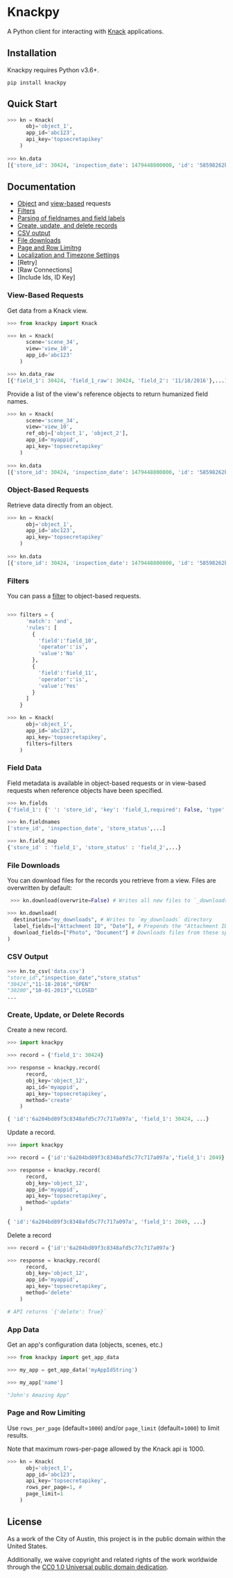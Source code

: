 # Knackpy 

A Python client for interacting with [Knack](http://knack.com) applications.

## Installation

Knackpy requires Python v3.6+.

```
pip install knackpy
```

## Quick Start

```python
>>> kn = Knack(
      obj='object_1',
      app_id='abc123',
      api_key='topsecretapikey'
    )
   
>>> kn.data
[{'store_id': 30424, 'inspection_date': 1479448800000, 'id': '58598262bcb3437b51194040'},...]
```

## Documentation

- [Object](#object-based-requests) and [view-based](#view-based-requests) requests
- [Filters](#filters)
- [Parsing of fieldnames and field labels](#field-data)
- [Create, update, and delete records](#create-update-or-delete-records)
- [CSV output](#csv-output)
- [File downloads](#file-downloads)
- [Page and Row Limitng](#page-and-row-limiting)
- [Localization and Timezone Settings](#localization-and-timezone-settings)
- [Retry]
- [Raw Connections]
- [Include Ids, ID Key]


### View-Based Requests

Get data from a Knack view.

```python
>>> from knackpy import Knack

>>> kn = Knack(
      scene='scene_34',
      view='view_10',
      app_id='abc123'
    )

>>> kn.data_raw
[{'field_1': 30424, 'field_1_raw': 30424, 'field_2': '11/18/2016'},...]
```

Provide a list of the view's reference objects to return humanized field names.

```python
>>> kn = Knack(
      scene='scene_34',
      view='view_10',
      ref_obj=['object_1', 'object_2'],
      app_id='myappid',
      api_key='topsecretapikey'
    )
 
>>> kn.data
[{'store_id': 30424, 'inspection_date': 1479448800000, 'id': '58598262bcb3437b51194040'},...]
```

### Object-Based Requests

Retrieve data directly from an object.

```python
>>> kn = Knack(
      obj='object_1',
      app_id='abc123',
      api_key='topsecretapikey'
    )
   
>>> kn.data
[{'store_id': 30424, 'inspection_date': 1479448800000, 'id': '58598262bcb3437b51194040'},...]
```

### Filters

You can pass a [filter](https://www.knack.com/developer-documentation/#filters) to object-based requests. 

```python

>>> filters = {
      'match': 'and',
      'rules': [
        {
          'field':'field_10',
          'operator':'is',
          'value':'No'
        },
        {
          'field':'field_11',
          'operator':'is',
          'value':'Yes'
        }
      ]
    }

>>> kn = Knack(
      obj='object_1',
      app_id='abc123',
      api_key='topsecretapikey',
      filters=filters
    )
```

### Field Data

Field metadata is available in object-based requests or in view-based requests when reference objects have been specified.

```python
>>> kn.fields
{'field_1': {' ': 'store_id', 'key': 'field_1,required': False, 'type': 'auto_increment'},...}

>>> kn.fieldnames
['store_id', 'inspection_date', 'store_status',...]

>>> kn.field_map
{'store_id' : 'field_1', 'store_status' : 'field_2',...}
```

### File Downloads

You can download files for the records you retrieve from a view. Files are overwritten by default:

```python
 >>> kn.download(overwrite=False) # Writes all new files to `_downloads` directory

>>> kn.download(
  destination="my_downloads", # Writes to `my_downloads` directory
  label_fields=["Attachment ID", "Date"], # Prepends the "Attachment ID" and "Date" values to the filename
  download_fields=["Photo", "Document"] # Downloads files from these specific fields only
)
```

### CSV Output

```python
>>> kn.to_csv('data.csv')
"store_id","inspection_date","store_status"
"30424","11-18-2016","OPEN"
"30200","10-01-2013","CLOSED"
...
```

### Create, Update, or Delete Records

Create a new record.

```python
>>> import knackpy

>>> record = {'field_1': 30424}

>>> response = knackpy.record(
      record,
      obj_key='object_12',
      api_id='myappid',
      api_key='topsecretapikey',
      method='create'
    )

{ 'id':'6a204bd89f3c8348afd5c77c717a097a', 'field_1': 30424, ...}
```

Update a record.

```python
>>> import knackpy

>>> record = {'id':'6a204bd89f3c8348afd5c77c717a097a','field_1': 2049}

>>> response = knackpy.record(
      record,
      obj_key='object_12',
      app_id='myappid',
      api_key='topsecretapikey',
      method='update'
    )
    
{ 'id':'6a204bd89f3c8348afd5c77c717a097a', 'field_1': 2049, ...}
```

Delete a record

```python
>>> record = {'id':'6a204bd89f3c8348afd5c77c717a097a'}

>>> response = knackpy.record(
      record,
      obj_key='object_12',
      app_id='myappid',
      api_key='topsecretapikey',
      method='delete'
    )

# API returns `{'delete': True}`
```    

### App Data

Get an app's configuration data (objects, scenes, etc.)

```python
>>> from knackpy import get_app_data

>>> my_app = get_app_data('myAppIdString')

>>> my_app['name']

"John's Amazing App"
```

### Page and Row Limiting

Use `rows_per_page` (default=`1000`) and/or `page_limit` (default=`1000`) to limit results. 

Note that maximum rows-per-page allowed by the Knack api is 1000.

```python
>>> kn = Knack(
      obj='object_1',
      app_id='abc123',
      api_key='topsecretapikey',
      rows_per_page=1, # 
      page_limit=1
    )

```

## License

As a work of the City of Austin, this project is in the public domain within the United States.

Additionally, we waive copyright and related rights of the work worldwide through the [CC0 1.0 Universal public domain dedication](https://creativecommons.org/publicdomain/zero/1.0/).
